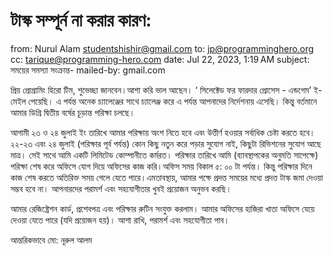# টাস্ক সম্পূর্ন না করার কারণ:

from:	Nurul Alam <studentshishir@gmail.com>
to:	jp@programminghero.org
cc:	tarique@programming-hero.com
date:	Jul 22, 2023, 1:19 AM
subject:	সময়ের সমস্যা সংক্রান্ত-
mailed-by:	gmail.com



প্রিয় প্রোগ্রামিং হিরো টিম,
শুভেচ্ছা জানবেন।আশা করি ভাল আছেন। ‘ সিলেক্টেড ফর ফারদার প্রোসেস - এন্ডগেম’ ই-মেইল পেয়েছি। এ পর্যন্ত অনেক চ্যালেঞ্জের সাথে চ্যালেঞ্জ করে এ পর্যন্ত আপনাদের নির্দেশনায় এসেছি। কিন্তু বর্তমানে আমার ডিগ্রি দ্বিতীয় বর্ষের চূড়ান্ত পরিক্ষা চলছে।

আগামী ২৩ ও ২৪ জুলাই ইং তারিখে আমার পরিক্ষায় অংশ নিতে হবে এবং উত্তীর্ণ হওয়ার সর্বাধিক চেষ্টা করতে হবে। ২২-২৩ এবং ২৪ জুলাই (পরিক্ষার পূর্ব পর্যন্ত) কোন কিছু নতুন করে পড়ার সুযোগ নাই, কিছুটা রিভিশনের সুযোগ আছে মাত্র। সেই সাথে আমি একটি লিমিটেড কোম্পানীতে কর্মরত। পরিক্ষার তারিখে আমি (ব্যাবস্থাপকের অনুমতি সাপেক্ষে) পরিক্ষা শেষ করে অফিসে যোগ দিয়ে অফিসের কাজ করি।অফিস সময় বিকাল ৫: ০০ টা পর্যন্ত। কিন্তু পরিক্ষার দিনে কাজ শেষ করতে অতিরিক্ত সময় গেলে যেতে পারে।এমতাবস্থায়, আমার পক্ষে প্রদত্ত সময়ের মধ্যে প্রদত্ত টাস্ক জমা দেওয়া সম্ভব হবে না। আপনারদের পরামর্শ এবং সহযোগীতার খুবই প্রয়োজন অনুভব করছি।

আমার রেজিষ্ট্রেশন কার্ড, প্রশেবপত্র এবং পরিক্ষার রুটিন সংযুক্ত করলাম। আমার অফিসের হাজিরা খাতা অফিসে যেয়ে দেওয়া যেতে পারে (যদি প্রয়োজন হয়)।
আশা রাখি, পরামর্শ এবং সহযোগীতা পাব।

আন্তরিকভাবে
মো: নূরুল আলম
